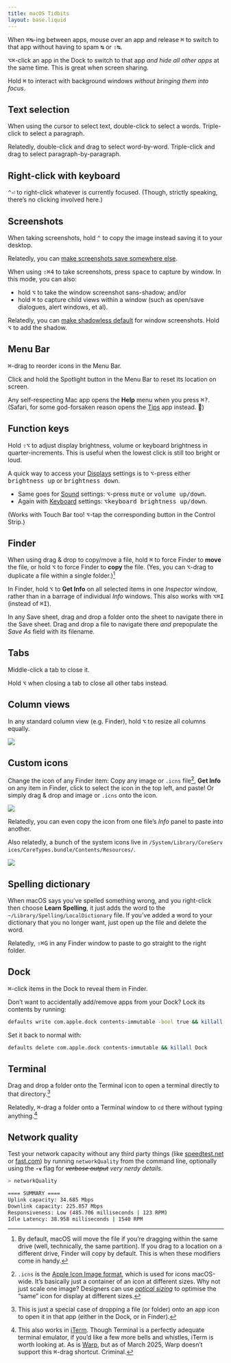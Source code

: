 ```yaml
---
title: macOS Tidbits
layout: base.liquid
---
```


When <kbd>⌘</kbd><kbd>↹</kbd>-ing between apps, mouse over an app and release
<kbd>⌘</kbd> to switch to that app without having to spam <kbd>↹</kbd> or
<kbd>⇧</kbd><kbd>↹</kbd>.

<kbd>⌥</kbd><kbd>⌘</kbd>-click an app in the Dock to switch to that app _and
hide all other apps_ at the same time. This is great when screen sharing.

Hold <kbd>⌘</kbd> to interact with background windows _without bringing them
into focus_.

## Text selection

When using the cursor to select text, double-click to select a words.
Triple-click to select a paragraph.

Relatedly, double-click and drag to select word-by-word. Triple-click and drag
to select paragraph-by-paragraph.

## Right-click with keyboard

<kbd>⌃</kbd><kbd>⏎</kbd> to right-click whatever is currently focused. (Though,
strictly speaking, there’s no clicking involved here.)

## Screenshots

When taking screenshots, hold <kbd>⌃</kbd> to copy the image instead saving it
to your desktop.

Relatedly, you can
[make screenshots save somewhere else](https://macos-defaults.com/screenshots/location.html).

When using <kbd>⇧</kbd><kbd>⌘</kbd><kbd>4</kbd> to take screenshots, press
<kbd>space</kbd> to capture by window. In this mode, you can also:

- hold <kbd>⌥</kbd> to take the window screenshot sans-shadow; and/or
- hold <kbd>⌘</kbd> to capture child views within a window (such as open/save
  dialogues, alert windows, et al).

Relatedly, you can
[make shadowless default](https://macos-defaults.com/screenshots/disable-shadow.html)
for window screenshots. Hold <kbd>⌥</kbd> to add the shadow.

## Menu Bar

<kbd>⌘</kbd>-drag to reorder icons in the Menu Bar.

Click and hold the Spotlight button in the Menu Bar to reset its location on
screen.

Any self-respecting Mac app opens the **Help** menu when you press
<kbd>⌘</kbd><kbd>?</kbd>. (Safari, for some god-forsaken reason opens the
[Tips](x-apple-tips://) app instead. 🤬)

## Function keys

Hold <kbd>⇧</kbd><kbd>⌥</kbd> to adjust display brightness, volume or keyboard
brightness in quarter-increments. This is useful when the lowest click is still
too bright or loud.

A quick way to access your
[Displays](x-apple.systempreferences:com.apple.Displays-Settings.extension)
settings is to <kbd>⌥</kbd>-press either <kbd>brightness up</kbd> or
<kbd>brightness down</kbd>.

- Same goes for
  [Sound](x-apple.systempreferences:com.apple.Sound-Settings.extension)
  settings: <kbd>⌥</kbd>-press <kbd>mute</kbd> or <kbd>volume up/down</kbd>.
- Again with
  [Keyboard](x-apple.systempreferences:com.apple.Keyboard-Settings.extension)
  settings: <kbd>⌥</kbd><kbd>keyboard brightness up/down</kbd>.

(Works with Touch Bar too! <kbd>⌥</kbd>-tap the corresponding button in the
Control Strip.)

## Finder

When using drag & drop to copy/move a file, hold <kbd>⌘</kbd> to force Finder to
**move** the file, or hold <kbd>⌥</kbd> to force Finder to
<strong style="cursor: copy">copy</strong> the file. (Yes, you can
<kbd>⌥</kbd>-drag to duplicate a file within a single folder.)[^finderdragdrop]

[^finderdragdrop]:
    By default, macOS will move the file if you’re dragging within the same
    drive (well, technically, the same partition). If you drag to a location on
    a different drive, Finder will copy by default. This is when these modifiers
    come in handy.

In Finder, hold <kbd>⌥</kbd> to **Get Info** on all selected items in one
<i>Inspector</i> window, rather than in a barrage of individual <i>Info</i>
windows. This also works with <kbd>⌥</kbd><kbd>⌘</kbd><kbd>I</kbd> (instead of
<kbd>⌘</kbd><kbd>I</kbd>).

In any Save sheet, drag and drop a folder onto the sheet to navigate there in
the Save sheet. Drag and drop a file to navigate there _and_ prepopulate the
<i>Save As</i> field with its filename.

## Tabs

Middle-click a tab to close it.

Hold <kbd>⌥</kbd> when closing a tab to close all other tabs instead.

## Column views

In any standard column view (e.g.&nbsp;Finder), hold <kbd>⌥</kbd> to resize all
columns equally.

![](https://cdn.discordapp.com/attachments/818660821004845060/986501637088641094/Screenshot_2022-06-15T172320.gif?ex=67dafdfe&is=67d9ac7e&hm=4c1e02d50e8d91ac02ddbdb147a7e6ededeee67654f371d528d7c5a124442207)

## Custom icons

Change the icon of any Finder item: Copy any image or `.icns` file[^icns],
**Get&nbsp;Info** on any item in Finder, click to select the icon in the top
left, and paste! Or simply drag & drop and image or `.icns` onto the icon.

[^icns]:
    `.icns` is the
    <a href="https://en.wikipedia.org/wiki/Apple_Icon_Image_format" target="_blank">Apple
    Icon Image format</a>, which is used for icons macOS-wide. It’s basically
    just a container of an icon at different sizes. Why not just scale one
    image? Designers can use
    <a href="https://developers.google.com/fonts/docs/material_symbols#opsz_axis" target="_blank"><i>optical
    sizing</i></a> to optimise the “same” icon for display at different sizes.

![](https://cdn.discordapp.com/attachments/818660821004845060/962141177077972993/Screenshot_2022-04-09T120319.png?ex=67dab30c&is=67d9618c&hm=8a4468473c223e5d631ab1b577e907ad8d619468f3de9910b6b2be6cfbf5bd37)

Relatedly, you can even copy the icon from one file’s <i>Info</i> panel to paste
into another.

Also relatedly, a bunch of the system icons live in
<code style="word-break: break-all">/System/Library/CoreServices/CoreTypes.bundle/Contents/Resources/</code>.

![](https://cdn.discordapp.com/attachments/818660821004845060/962141380434616320/Screenshot_2022-04-09T120407.png?ex=67dab33c&is=67d961bc&hm=c0841ebdfbc0a84a0918e757f22755e3550a2032fba278e7c6e1a75ef600b05e)

## Spelling dictionary

When macOS says you’ve spelled something wrong, and you right-click then choose
**Learn Spelling**, it just adds the word to the
`~/Library/Spelling/LocalDictionary` file. If you’ve added a word to your
dictionary that you no longer want, just open up the file and delete the word.

Relatedly, <kbd>⇧</kbd><kbd>⌘</kbd><kbd>G</kbd> in any Finder window to paste to
go straight to the right folder.

## Dock

<kbd>⌘</kbd>-click items in the Dock to reveal them in Finder.

Don’t want to accidentally add/remove apps from your Dock? Lock its contents by
running:

```sh
defaults write com.apple.dock contents-immutable -bool true && killall Dock
```

Set it back to normal with:

```sh
defaults delete com.apple.dock contents-immutable && killall Dock
```

## Terminal

Drag and drop a folder onto the Terminal icon to open a terminal directly to
that directory.[^openin]

[^openin]:
    This is just a special case of dropping a file (or folder) onto an app icon
    to open it in that app (either in the Dock, or in Finder).

Relatedly, <kbd>⌘</kbd>-drag a folder onto a Terminal window to `cd` there
without typing anything.[^iterm]

[^iterm]:
    This also works in [iTerm](https://iterm2.com). Though Terminal is a
    perfectly adequate terminal emulator, if you’d like a few more bells and
    whistles, iTerm is worth looking at. As is [Warp](https://www.warp.dev), but
    as of March&nbsp;2025, Warp doesn’t support this <kbd>⌘</kbd>-drag shortcut.
    Criminal.

## Network quality

Test your network capacity without any third party things (like
<a href="https://www.speedtest.net" target="_blank">speedtest.net</a> or
<a href="https://www.fast.com" target="_blank">fast.com</a>) by running
`networkQuality` from the command line, optionally using the **`-v`** flag for
~~_verbose output_~~ _very nerdy details_.

```sh
> networkQuality

==== SUMMARY ====
Uplink capacity: 34.685 Mbps
Downlink capacity: 225.857 Mbps
Responsiveness: Low (485.706 milliseconds | 123 RPM)
Idle Latency: 38.958 milliseconds | 1540 RPM
```

<!-- ![](https://cdn.discordapp.com/attachments/818660821004845060/965064537030135818/Code_Snippet_2022-04-17T133926.png?ex=67dac9a3&is=67d97823&hm=b2fff70f7871625c6d9a48c7e8967e83f39c7e3667df325330de0308eb0dc37e) -->

